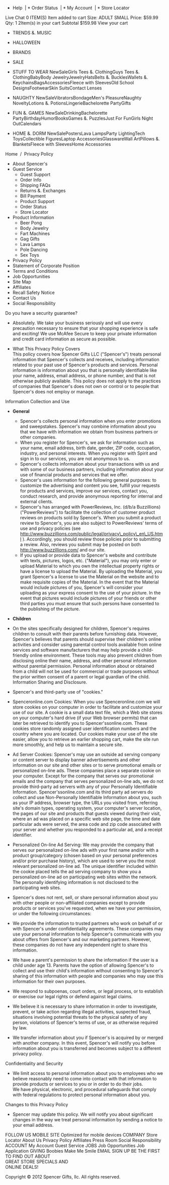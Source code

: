 *   Help
 | *   Order Status
 | *   My Account
 | *   Store Locator
 

Live Chat 0 ITEM(S) Item added to cart Size: ADULT SMALL Price: $59.99 Qty: 1 2Item(s) in your cart Subtotal $159.98 View your cart

*   TRENDS &. MUSIC
*   HALLOWEEN
*   BRANDS
*   SALE

*   STUFF TO WEAR
    NewSaleGirls Tees &. ClothingGuys Tees &. ClothingBabyBody JewelryJewelryHatsBelts &. BucklesWallets &. KeychainsBagsAccessoriesFleece with SleevesOld School DesignsFootwearSkin SuitsContact Lenses

*   NAUGHTY
    NewSaleVibratorsBondageMen's PleasureNaughty NoveltyLotions &. PotionsLingerieBachelorette PartyGifts

*   FUN &. GAMES
    NewSaleDrinkingBachelorette PartyBirthdayHumorBooksGames &. PuzzlesJust For FunGirls Night OutCalendars

*   HOME &. DORM
    NewSalePostersLava LampsParty LightingTech ToysCollectible FiguresLaptop AccessoriesGlasswareWall ArtPillows &. BlanketsFleece with SleevesHome Accessories

Home  /  Privacy Policy

*   About Spencer's
*   Guest Service
    *   Guest Support
    *   Order Info
    *   Shipping FAQs
    *   Returns &. Exchanges
    *   Bill Payment
    *   Product Support
    *   Order Status
    *   Store Locator
*   Product Information
    *   Beer Pong
    *   Body Jewelry
    *   Fart Machines
    *   Gag Gifts
    *   Lava Lamps
    *   Pole Dancing
    *   Sex Toys
*   Privacy Policy
*   Statement of Corporate Position
*   Terms and Conditions
*   Job Opportunities
*   Site Map
*   Affiliates
*   Recall Safety Notice
*   Contact Us
*   Social Responsibility

  
Do you have a security guarantee?

*   Absolutely. We take your business seriously and will use every precaution necessary to ensure that your shopping experience is safe and exciting! We use McAfee Secure to keep your private information and credit card information as secure as possible.

*   What This Privacy Policy Covers  
    This policy covers how Spencer Gifts LLC ("Spencer's") treats personal information that Spencer's collects and receives, including information related to your past use of Spencer's products and services. Personal information is information about you that is personally identifiable like your name, address, email address, or phone number, and that is not otherwise publicly available. This policy does not apply to the practices of companies that Spencer's does not own or control or to people that Spencer's does not employ or manage.

Information Collection and Use

*   **General**
    *   Spencer's collects personal information when you enter promotions and sweepstakes. Spencer's may combine information about you that we have with information we obtain from business partners or other companies.
    *   When you register for Spencer's, we ask for information such as your name, email address, birth date, gender, ZIP code, occupation, industry, and personal interests. When you register with Spirit and sign in to our services, you are not anonymous to us.
    *   Spencer's collects information about your transactions with us and with some of our business partners, including information about your use of financial products and services that we offer.
    *   Spencer's uses information for the following general purposes: to customize the advertising and content you see, fulfill your requests for products and services, improve our services, contact you, conduct research, and provide anonymous reporting for internal and external clients.
    *   Spencer's has arranged with PowerReviews, Inc. (d/b/a Buzzillions) ("PowerReviews") to facilitate the collection of customer product reviews on products sold by Spencer's. When you submit a product review to Spencer's, you are also subject to PowerReviews' terms of use and privacy policies (see http://www.buzzillions.com/public/legal/privacy\_policy\_en\_US.html ). Accordingly, you should review those policies prior to submitting a review. Also, reviews you submit may be posted on both http://www.buzzillions.com/ and our site.
    *   If you upload or provide data to Spencer's website and contribute with texts, pictures, logos, etc. ("Material"), you may only enter or upload Material to which you own the intellectual property rights or have a license to upload the Material. By uploading the Material, you grant Spencer's a license to use the Material on the website and to make requisite copies of the Material. In the event that the Material would include pictures of you, Spencer's will consider your uploading as your express consent to the use of your picture. In the event that pictures would include pictures of your friends or other third parties you must ensure that such persons have consented to the publishing of the picture.

*   **Children**

*   On the sites specifically designed for children, Spencer's requires children to consult with their parents before furnishing data. However, Spencer's believes that parents should supervise their children's online activities and consider using parental control tools available from online services and software manufacturers that may help provide a child-friendly online environment. These tools may also prevent children from disclosing online their name, address, and other personal information without parental permission. Personal information about or obtained from a child will not be used for commercial or trade purposes without the prior written consent of a parent or legal guardian of the child. Information Sharing and Disclosure.

*   Spencer's and third-party use of "cookies."

*   Spenceronline.com Cookies: When you use Spenceronline.com we will store cookies on your computer in order to facilitate and customize your use of our site. A cookie is a small data text file, which a Web site stores on your computer's hard drive (if your Web browser permits) that can later be retrieved to identify you to Spencer'ssonline.com. These cookies store randomly assigned user identification numbers and the country where you are located. Our cookies make your use of the site easier, allow you to retrieve an earlier shopping cart, make the site run more smoothly, and help us to maintain a secure site.
*   Ad Server Cookies: Spencer's may use an outside ad serving company or content server to display banner advertisements and other information on our site and other sites or to serve promotional emails or personalized on-line ads. These companies place a separate cookie on your computer. Except for the company that serves our promotional emails and the company that serves personalized on-line ads, we do not provide third-party ad servers with any of your Personally Identifiable Information. Spencer'ssonline.com and its third party ad servers do collect and use Non-Personally Identifiable Information about you, such as your IP address, browser type, the URLs you visited from, referring site's domain types, operating system, your computer's server location, the pages of our site and products that guests viewed during their visit, where an ad was placed on a specific web site page, the time and date particular ads were served, the area code and zip code associated with your server and whether you responded to a particular ad, and a receipt identifier.
*   Personalized On-line Ad Serving: We may provide the company that serves our personalized on-line ads with your first name and/or with a product group/category (chosen based on your personal preferences and/or prior purchase history), which are used to serve you the most relevant personalized on-line ad. The unique identifier included within the cookie placed tells the ad serving company to show you a personalized on-line ad on participating web sites within the network. The personally identifying information is not disclosed to the participating web sites.

*   Spencer's does not rent, sell, or share personal information about you with other people or non-affiliated companies except to provide products or services you've requested, when we have your permission, or under the following circumstances:

*   We provide the information to trusted partners who work on behalf of or with Spencer's under confidentiality agreements. These companies may use your personal information to help Spencer's communicate with you about offers from Spencer's and our marketing partners. However, these companies do not have any independent right to share this information.
*   We have a parent's permission to share the information if the user is a child under age 13. Parents have the option of allowing Spencer's to collect and use their child's information without consenting to Spencer's sharing of this information with people and companies who may use this information for their own purposes.
*   We respond to subpoenas, court orders, or legal process, or to establish or exercise our legal rights or defend against legal claims.
*   We believe it is necessary to share information in order to investigate, prevent, or take action regarding illegal activities, suspected fraud, situations involving potential threats to the physical safety of any person, violations of Spencer's terms of use, or as otherwise required by law.
*   We transfer information about you if Spencer's is acquired by or merged with another company. In this event, Spencer's will notify you before information about you is transferred and becomes subject to a different privacy policy.

Confidentiality and Security

*   We limit access to personal information about you to employees who we believe reasonably need to come into contact with that information to provide products or services to you or in order to do their jobs.  
    We have physical, electronic, and procedural safeguards that comply with federal regulations to protect personal information about you.

Changes to this Privacy Policy

*   Spencer may update this policy. We will notify you about significant changes in the way we treat personal information by sending a notice to your email address.

FOLLOW US MOBILE SITE Optimized for mobile devices COMPANY Store Locator About Us Privacy Policy Affiliates Press Room Social Responsibility ACCOUNT My Account Guest Service JOBS Job Opportunities Job Application GIVING Boobies Make Me Smile EMAIL SIGN UP BE THE FIRST TO FIND OUT ABOUT  
GREAT STORE SPECIALS AND  
ONLINE DEALS!

Copyright © 2012 Spencer Gifts, llc. All rights reserved.